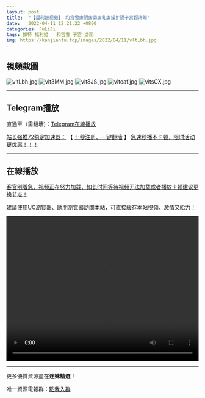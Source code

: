 ```yaml
---
layout: post
title:  "【福利姬视频】 和宫雪虐阴虐菊虐乳虐操扩阴子宫超清晰"
date:   2022-04-11 12:21:22 +0800
categories: FuLiJi
tags: 推特 福利姬   和宫雪 子宫 虐阴
img: https://kanjiantu.top/images/2022/04/11/vltLbh.jpg
---
```



## 視頻截圖

![vltLbh.jpg](https://kanjiantu.top/images/2022/04/11/vltLbh.jpg)
![vlt3MM.jpg](https://kanjiantu.top/images/2022/04/11/vlt3MM.jpg)
![vlt8JS.jpg](https://kanjiantu.top/images/2022/04/11/vlt8JS.jpg)
![vltoaf.jpg](https://kanjiantu.top/images/2022/04/11/vltoaf.jpg)
![vltsCX.jpg](https://kanjiantu.top/images/2022/04/11/vltsCX.jpg)

* * *
## Telegram播放

直通車（需翻墻)：[Telegram在線播放](https://t.me/mimeijingxuan/599)

<u>站长强推72稳定加速器：</u> 【 [十秒注册、一键翻墙](https://72vpn.xyz/#/register?code=mimei) 】
<u>  急速秒播不卡顿，限时活动更优惠！！！</u>
* * *
## 在線播放
<u>客官别着急，视频正在努力加载，如长时间等待视频无法加载或者播放卡顿建议更换节点！</u>

<u>建議使用UC瀏覽器、歐朋瀏覽器訪問本站，可直接緩存本站視頻，激情又給力！</u>
<center><video src="https://cdn.publer.io/uploads/videos/62518624db27973e6042cb67/11362fcfb3b40062b36b24cc01ca0333.mp4" width="100%" height="380px" controls="controls"></video></center>

* * *
更多優質資源盡在**迷妹精選**！

唯一資源電報群：[點我入群](https://t.me/mimeijingxuan)


